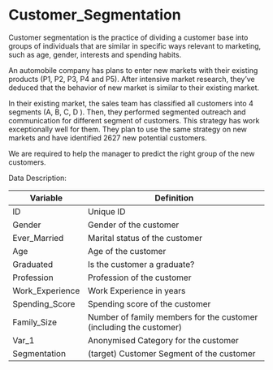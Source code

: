 # Customer_Segmentation

Customer segmentation is the practice of dividing a customer base into groups of individuals that are similar in specific ways relevant to marketing, such as age, gender, interests and spending habits.

An automobile company has plans to enter new markets with their existing products (P1, P2, P3, P4 and P5). After intensive market research, they’ve deduced that the behavior of new market is similar to their existing market. 

In their existing market, the sales team has classified all customers into 4 segments (A, B, C, D ). Then, they performed segmented outreach and communication for different segment of customers. This strategy has work exceptionally well for them. They plan to use the same strategy on new markets and have identified 2627 new potential customers. 

We are required to help the manager to predict the right group of the new customers.


Data Description:

| Variable        | Definition                                                         |
|-----------------|--------------------------------------------------------------------|
| ID              | Unique ID                                                          |
| Gender          | Gender of the customer                                             |
| Ever_Married    | Marital status of the customer                                     |
| Age             | Age of the customer                                                |
| Graduated       | Is the customer a graduate?                                        |
| Profession      | Profession of the customer                                         |
| Work_Experience | Work Experience in years                                           |
| Spending_Score  | Spending score of the customer                                     |
| Family_Size     | Number of family members for the customer (including the customer) |
| Var_1           | Anonymised Category for the customer                               |
| Segmentation    | (target) Customer Segment of the customer                          |

